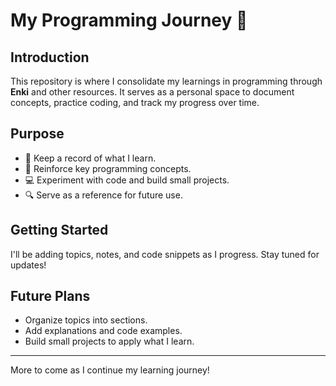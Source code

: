 # My Programming Journey 🚀

## Introduction

This repository is where I consolidate my learnings in programming through **Enki** and other resources. It serves as a personal space to document concepts, practice coding, and track my progress over time.

## Purpose

- 📌 Keep a record of what I learn.
- 🧠 Reinforce key programming concepts.
- 💻 Experiment with code and build small projects.
- 🔍 Serve as a reference for future use.

## Getting Started

I'll be adding topics, notes, and code snippets as I progress. Stay tuned for updates!

## Future Plans

- Organize topics into sections.
- Add explanations and code examples.
- Build small projects to apply what I learn.

---
More to come as I continue my learning journey!
